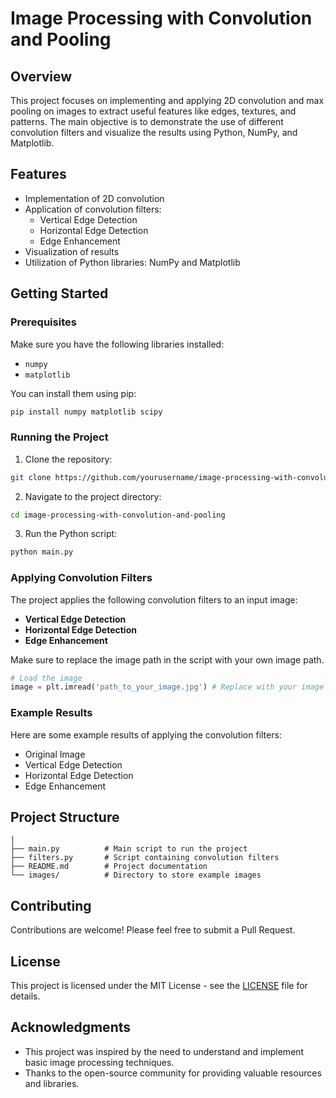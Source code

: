 # Image Processing with Convolution and Pooling

## Overview

This project focuses on implementing and applying 2D convolution and max pooling on images to extract useful features like edges, textures, and patterns. The main objective is to demonstrate the use of different convolution filters and visualize the results using Python, NumPy, and Matplotlib.

## Features

- Implementation of 2D convolution
- Application of convolution filters:
  - Vertical Edge Detection
  - Horizontal Edge Detection
  - Edge Enhancement
- Visualization of results
- Utilization of Python libraries: NumPy and Matplotlib

## Getting Started

### Prerequisites

Make sure you have the following libraries installed:
- `numpy`
- `matplotlib`

You can install them using pip:
```bash
pip install numpy matplotlib scipy
```

### Running the Project

1. Clone the repository:
```bash
git clone https://github.com/yourusername/image-processing-with-convolution-and-pooling.git
```

2. Navigate to the project directory:
```bash
cd image-processing-with-convolution-and-pooling
```

3. Run the Python script:
```bash
python main.py
```

### Applying Convolution Filters

The project applies the following convolution filters to an input image:

- **Vertical Edge Detection**
- **Horizontal Edge Detection**
- **Edge Enhancement**

Make sure to replace the image path in the script with your own image path.

```python
# Load the image
image = plt.imread('path_to_your_image.jpg') # Replace with your image path
```

### Example Results

Here are some example results of applying the convolution filters:

- Original Image
- Vertical Edge Detection
- Horizontal Edge Detection
- Edge Enhancement

## Project Structure

```
│
├── main.py          # Main script to run the project
├── filters.py       # Script containing convolution filters
├── README.md        # Project documentation
└── images/          # Directory to store example images
```

## Contributing

Contributions are welcome! Please feel free to submit a Pull Request.

## License

This project is licensed under the MIT License - see the [LICENSE](LICENSE) file for details.

## Acknowledgments

- This project was inspired by the need to understand and implement basic image processing techniques.
- Thanks to the open-source community for providing valuable resources and libraries.
